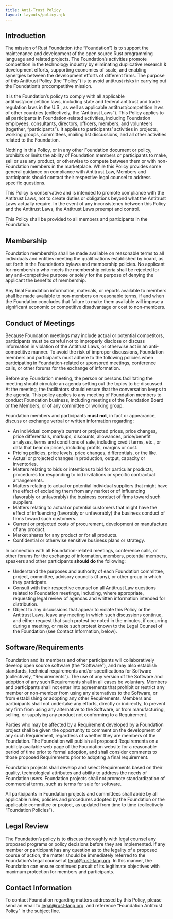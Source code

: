 ```yaml
---
title: Anti-Trust Policy
layout: layouts/policy.njk
---
```


## Introduction

The mission of Rust Foundation (the “Foundation”) is to support the maintenance and development of the open source Rust programming language and related projects. The Foundation’s activities promote competition in the technology industry by eliminating duplicative research & development efforts, supporting economies of scale, and enabling synergies between the development efforts of different firms.  The purpose of this Antitrust Policy (the “Policy”) is to avoid antitrust risks in carrying out the Foundation’s procompetitive mission.

It is the Foundation’s policy to comply with all applicable antitrust/competition laws, including state and federal antitrust and trade regulation laws in the U.S., as well as applicable antitrust/competition laws of other countries (collectively, the “Antitrust Laws”). This Policy applies to all participants in Foundation-related activities, including Foundation employees, consultants, directors, officers, members, and volunteers (together, “participants”). It applies to participants’ activities in projects, working groups, committees, mailing list discussions, and all other activities related to the Foundation.

Nothing in this Policy, or in any other Foundation document or policy, prohibits or limits the ability of Foundation members or participants to make, sell or use any product, or otherwise to compete between them or with non-Foundation members in the marketplace.  While this Policy provides some general guidance on compliance with Antitrust Law, Members and participants should contact their respective legal counsel to address specific questions.

This Policy is conservative and is intended to promote compliance with the Antitrust Laws, not to create duties or obligations beyond what the Antitrust Laws actually require.  In the event of any inconsistency between this Policy and the Antitrust Laws, the Antitrust Laws preempt and control.

This Policy shall be provided to all members and participants in the Foundation.

## Membership

Foundation membership shall be made available on reasonable terms to all individuals and entities meeting the qualifications established by board, as set forth in the Foundation’s bylaws and membership policies.  No applicant for membership who meets the membership criteria shall be rejected for any anti-competitive purpose or solely for the purpose of denying the applicant the benefits of membership.

Any final Foundation information, materials, or reports available to members shall be made available to non-members on reasonable terms, if and when the Foundation concludes that failure to make them available will impose a significant economic or competitive disadvantage or cost to non-members.

## Conduct of Meetings

Because Foundation meetings may include actual or potential competitors, participants must be careful not to improperly disclose or discuss information in violation of the Antitrust Laws, or otherwise act in an anti-competitive manner. To avoid the risk of improper discussions, Foundation members and participants must adhere to the following policies when participating in Foundation-related or sponsored meetings, conference calls, or other forums for the exchange of information.

Before any Foundation meeting, the person or persons facilitating the meeting should circulate an agenda setting out the topics to be discussed. At the meeting, the facilitators should ensure that the conversation keeps to the agenda. This policy applies to any meeting of Foundation members to conduct Foundation business, including meetings of the Foundation Board or the Members, or of any committee or working group.

Foundation members and participants **must not**, in fact or appearance, discuss or exchange verbal or written information regarding:



*   An individual company’s current or projected prices, price changes, price differentials, markups, discounts, allowances, price/benefit analyses, terms and conditions of sale, including credit terms, etc., or data that bear on prices, including profits, margins or cost.
*   Pricing policies, price levels, price changes, differentials, or the like.
*   Actual or projected changes in production, output, capacity or inventories.
*   Matters relating to bids or intentions to bid for particular products, procedures for responding to bid invitations or specific contractual arrangements.
*   Matters relating to actual or potential individual suppliers that might have the effect of excluding them from any market or of influencing (favorably or unfavorably) the business conduct of firms toward such suppliers.
*   Matters relating to actual or potential customers that might have the effect of influencing (favorably or unfavorably) the business conduct of firms toward such customers.
*   Current or projected costs of procurement, development or manufacture of any product.
*   Market shares for any product or for all products.
*   Confidential or otherwise sensitive business plans or strategy.

In connection with all Foundation-related meetings, conference calls, or other forums for the exchange of information, members, potential members, speakers and other participants **should do** the following:



*   Understand the purposes and authority of each Foundation committee, project, committee, advisory councils (if any), or other group in which they participate.
*   Consult with their respective counsel on all Antitrust Law questions related to Foundation meetings, including, where appropriate, requesting legal review of agendas and written information intended for distribution.
*   Object to any discussions that appear to violate this Policy or the Antitrust Laws, leave any meeting in which such discussions continue, and either request that such protest be noted in the minutes, if occurring during a meeting, or make such protest known to the Legal Counsel of the Foundation (see Contact Information, below).

## Software/Requirements

Foundation and its members and other participants will collaboratively develop open source software (the “Software”), and may also establish standards, technical requirements and/or specifications for Software (collectively, “Requirements”).  The use of any version of the Software and adoption of any such Requirements shall in all cases be voluntary.  Members and participants shall not enter into agreements that prohibit or restrict any member or non-member from using any alternatives to the Software, or from establishing or adopting any other Requirements.  Members and participants shall not undertake any efforts, directly or indirectly, to prevent any firm from using any alternative to the Software, or from manufacturing, selling, or supplying any product not conforming to a Requirement.

Parties who may be affected by a Requirement developed by a Foundation project shall be given the opportunity to comment on the development of any such Requirement, regardless of whether they are members of the Foundation. The Foundation will publish all proposed Requirements on a publicly available web page of the Foundation website for a reasonable period of time prior to formal adoption, and shall consider comments to those proposed Requirements prior to adopting a final requirement.

Foundation projects shall develop and select Requirements based on their quality, technological attributes and ability to address the needs of Foundation users.  Foundation projects shall not promote standardization of commercial terms, such as terms for sale for software. 

All participants in Foundation projects and committees shall abide by all applicable rules, policies and procedures adopted by the Foundation or the applicable committee or project, as updated from time to time (collectively “Foundation Policies”).  

## Legal Review

The Foundation’s policy is to discuss thoroughly with legal counsel any proposed programs or policy decisions before they are implemented.  If any member or participant has any question as to the legality of a proposed course of action, the matter should be immediately referred to the Foundation’s legal counsel at legal@rust-lang.org.  In this manner, the Foundation can ensure continued pursuit of its legitimate objectives with maximum protection for members and participants.

## Contact Information

To contact Foundation regarding matters addressed by this Policy, please send an email to legal@rust-lang.org, and reference “Foundation Antitrust Policy” in the subject line.
